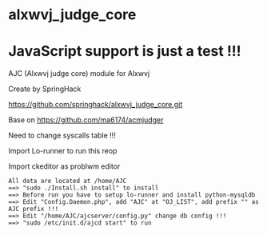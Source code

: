 # alxwvj_judge_core

# JavaScript support is just a test !!!

AJC (Alxwvj judge core) module for Alxwvj

Create by SpringHack

https://github.com/springhack/alxwvj_judge_core.git



Base on https://github.com/ma6174/acmjudger

Need to change syscalls table !!!

Import Lo-runner to run this reop

Import ckeditor as problwm editor

```
All data are located at /home/AJC
==> "sudo ./Install.sh install" to install
==> Before run you have to setup lo-runner and install python-mysqldb
==> Edit "Config.Daemon.php", add "AJC" at "OJ_LIST", add prefix "" as AJC prefix !!!
==> Edit "/home/AJC/ajcserver/config.py" change db config !!!
==> "sudo /etc/init.d/ajcd start" to run
```
